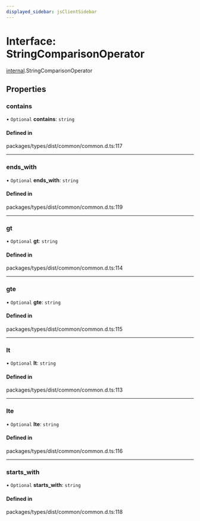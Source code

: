 ```yaml
---
displayed_sidebar: jsClientSidebar
---
```


# Interface: StringComparisonOperator

[internal](../modules/internal-8.md).StringComparisonOperator

## Properties

### contains

• `Optional` **contains**: `string`

#### Defined in

packages/types/dist/common/common.d.ts:117

___

### ends\_with

• `Optional` **ends\_with**: `string`

#### Defined in

packages/types/dist/common/common.d.ts:119

___

### gt

• `Optional` **gt**: `string`

#### Defined in

packages/types/dist/common/common.d.ts:114

___

### gte

• `Optional` **gte**: `string`

#### Defined in

packages/types/dist/common/common.d.ts:115

___

### lt

• `Optional` **lt**: `string`

#### Defined in

packages/types/dist/common/common.d.ts:113

___

### lte

• `Optional` **lte**: `string`

#### Defined in

packages/types/dist/common/common.d.ts:116

___

### starts\_with

• `Optional` **starts\_with**: `string`

#### Defined in

packages/types/dist/common/common.d.ts:118

